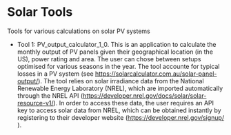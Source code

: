 # Solar Tools
Tools for various calculations on solar PV systems

* Tool 1: PV_output_calculator_1_0. This is an application to calculate the monthly output of PV panels given their geographical location (in the US), power rating and area. The user can chose between setups optimised for various seasons in the year.
The tool accounte for typical losses in a PV system (see https://solarcalculator.com.au/solar-panel-output/).
The tool relies on solar irradiance data from the National Renewable Energy Laboratory (NREL), which are imported automatically through the NREL API (https://developer.nrel.gov/docs/solar/solar-resource-v1/).
In order to access these data, the user requires an API key to access solar data from NREL, which can be obtained instantly by registering to their developer website (https://developer.nrel.gov/signup/ ).
